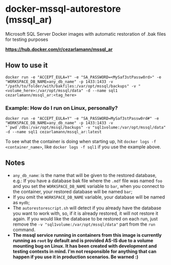 # docker-mssql-autorestore (mssql_ar)
Microsoft SQL Server Docker images with automatic restoration of .bak files for testing purposes

**https://hub.docker.com/r/cezarlamann/mssql_ar**

## How to use it
`docker run -e "ACCEPT_EULA=Y" -e "SA_PASSWORD=<MySaf3stPassw0rd>" -e "WORKSPACE_DB_NAME=any_db_name" -p 1433:1433 -v "/path/to/folder/with/bakfiles:/var/opt/mssql/backups" -v "<volume_here>:/var/opt/mssql/data" -d --name sql1 cezarlamann/mssql_ar:<tag_here>`
  
### Example: How do I run on Linux, personally?
  
``docker run -e "ACCEPT_EULA=Y" -e "SA_PASSWORD=MySaf3stPassw0rd#" -e "WORKSPACE_DB_NAME=any_db_name" -p 1433:1433 -v "`pwd`/dbs:/var/opt/mssql/backups" -v "sql1volume:/var/opt/mssql/data" -d --name sql1 cezarlamann/mssql_ar:latest``

To see what the container is doing when starting up, hit `docker logs -f <container_name>`, like `docker logs -f sql1` if you use the example above.

## Notes
- `any_db_name`: is the name that will be given to the restored database, e.g.: If you have a database bak file where the `.mdf` file was named `foo` and you set the `WORKSPACE_DB_NAME` variable to `bar`, when you connect to the container, your restored database will be named `bar`;
- If you omit the `WORKSPACE_DB_NAME` variable, your database will be named as `mydb`;
- The `autorestorescript.sh` will detect if you already have the database you want to work with, so, if it is already restored, it will not restore it again. If you would like the database to be restored on each run, just remove the `-v "sql1volume:/var/opt/mssql/data"` part from the `run` command.
- **The mssql service running in containers from this image is currently running as `root` by default and is provided AS-IS due to a volume mounting bug on Linux. It has been created with development and testing contexts in mind. I'm not responsible for anything that can happen if you use it in production scenarios. Be warned :)**
